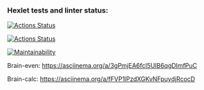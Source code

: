 ### Hexlet tests and linter status:
[![Actions Status](https://github.com/kmyagkov/frontend-project-lvl1/workflows/hexlet-check/badge.svg)](https://github.com/kmyagkov/frontend-project-lvl1/actions)

[![Actions Status](https://github.com/kmyagkov/frontend-project-lvl1/workflows/eslint/badge.svg)](https://github.com/kmyagkov/frontend-project-lvl1/actions)

[![Maintainability](https://api.codeclimate.com/v1/badges/a99a88d28ad37a79dbf6/maintainability)](https://codeclimate.com/github/codeclimate/codeclimate/maintainability)

Brain-even: https://asciinema.org/a/3gPmjEA6fcl5UlB6qgDImfPuC

Brain-calc: https://asciinema.org/a/fFVP1lPzdXGKvNFpuydjRcocD
